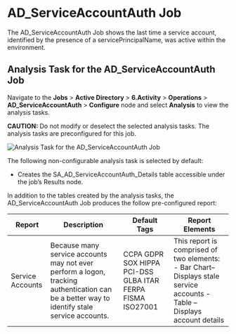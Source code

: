 # AD_ServiceAccountAuth Job

The AD_ServiceAccountAuth Job shows the last time a service account, identified by the presence of a
servicePrincipalName, was active within the environment.

## Analysis Task for the AD_ServiceAccountAuth Job

Navigate to the **Jobs** > **Active Directory** > **6.Activity** > **Operations** >
**AD_ServiceAccountAuth** > **Configure** node and select **Analysis** to view the analysis tasks.

**CAUTION:** Do not modify or deselect the selected analysis tasks. The analysis tasks are
preconfigured for this job.

![Analysis Task for the AD_ServiceAccountAuth Job](/img/product_docs/accessanalyzer/solutions/activedirectory/activity/privilegedaccounts/serviceaccountauthanalysis.webp)

The following non-configurable analysis task is selected by default:

- Creates the SA_AD_ServiceAccountAuth_Details table accessible under the job’s Results node.

In addition to the tables created by the analysis tasks, the AD_ServiceAccountAuth Job produces the
follow pre-configured report:

| Report           | Description                                                                                                                                 | Default Tags                                               | Report Elements                                                                                                           |
| ---------------- | ------------------------------------------------------------------------------------------------------------------------------------------- | ---------------------------------------------------------- | ------------------------------------------------------------------------------------------------------------------------- |
| Service Accounts | Because many service accounts may not ever perform a logon, tracking authentication can be a better way to identify stale service accounts. | CCPA GDPR SOX HIPPA PCI-DSS GLBA ITAR FERPA FISMA ISO27001 | This report is comprised of two elements: - Bar Chart– Displays stale service accounts - Table – Displays account details |
